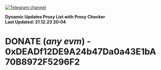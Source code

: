 [![Telegram channel](https://img.shields.io/endpoint?url=https://runkit.io/damiankrawczyk/telegram-badge/branches/master?url=https://t.me/n4z4v0d)](https://t.me/n4z4v0d) 

**Dynamic Updates Proxy List with Proxy Checker**  
**Last Updated: 21.12.23 20:04**

# DONATE (_any evm_) - 0xDEADf12DE9A24b47Da0a43E1bA70B8972F5296F2
